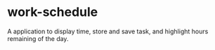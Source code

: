 # work-schedule
A application to display time, store and save task, and highlight hours remaining of the day.
